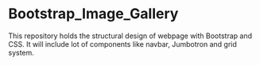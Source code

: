 # Bootstrap_Image_Gallery
This repository holds the structural design of webpage with Bootstrap and CSS.
It will include lot of components like navbar, Jumbotron and grid system.

